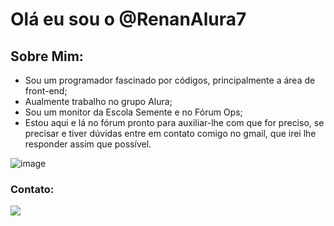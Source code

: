 # Olá eu sou o @RenanAlura7

## Sobre Mim:

- Sou um programador fascinado por códigos, principalmente a área de front-end;
- Aualmente trabalho no grupo Alura;
- Sou um monitor da Escola Semente e no Fórum Ops;
- Estou aqui e lá no fórum pronto para auxiliar-lhe com que for preciso, se precisar e tiver dúvidas entre em contato comigo no gmail, que irei lhe responder assim que possível. 

![image](https://user-images.githubusercontent.com/113643260/190523005-1043c25c-de5c-49f0-b520-2866b038dfb0.png)

### Contato:
[<a href = "mailto:contato@seu-usuário-aqui"><img src="https://img.shields.io/badge/Gmail-D14836?style=for-the-badge&logo=gmail&logoColor=white" target="_blank"></a>](renan.wuicik@alura.com.br)
